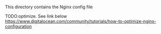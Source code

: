 This directory contains the Nginx config file

TODO:optimize. See link below<br>
https://www.digitalocean.com/community/tutorials/how-to-optimize-nginx-configuration
